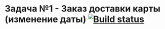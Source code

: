 # Задача №1 - Заказ доставки карты (изменение даты) [![Build status](https://ci.appveyor.com/api/projects/status/tr32o4wvojyqsmjk?svg=true)](https://ci.appveyor.com/project/RsnGrgrn/carddeliveryorder)
